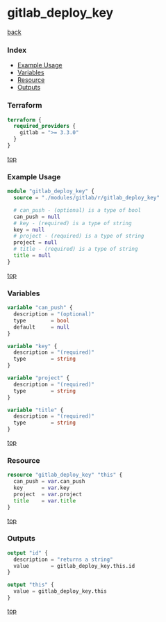 # gitlab_deploy_key

[back](../gitlab.md)

### Index

- [Example Usage](#example-usage)
- [Variables](#variables)
- [Resource](#resource)
- [Outputs](#outputs)

### Terraform

```terraform
terraform {
  required_providers {
    gitlab = ">= 3.3.0"
  }
}
```

[top](#index)

### Example Usage

```terraform
module "gitlab_deploy_key" {
  source = "./modules/gitlab/r/gitlab_deploy_key"

  # can_push - (optional) is a type of bool
  can_push = null
  # key - (required) is a type of string
  key = null
  # project - (required) is a type of string
  project = null
  # title - (required) is a type of string
  title = null
}
```

[top](#index)

### Variables

```terraform
variable "can_push" {
  description = "(optional)"
  type        = bool
  default     = null
}

variable "key" {
  description = "(required)"
  type        = string
}

variable "project" {
  description = "(required)"
  type        = string
}

variable "title" {
  description = "(required)"
  type        = string
}
```

[top](#index)

### Resource

```terraform
resource "gitlab_deploy_key" "this" {
  can_push = var.can_push
  key      = var.key
  project  = var.project
  title    = var.title
}
```

[top](#index)

### Outputs

```terraform
output "id" {
  description = "returns a string"
  value       = gitlab_deploy_key.this.id
}

output "this" {
  value = gitlab_deploy_key.this
}
```

[top](#index)